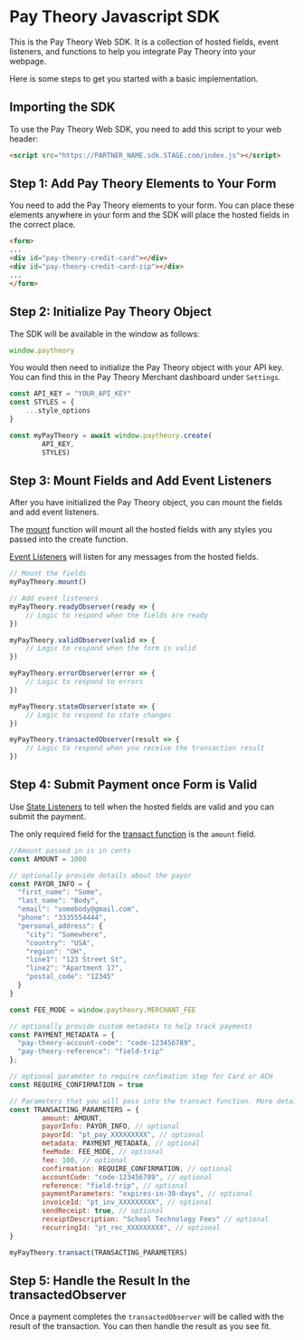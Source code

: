 # Pay Theory Javascript SDK

This is the Pay Theory Web SDK. It is a collection of hosted fields, event listeners, and functions to help you integrate Pay Theory into your webpage.

Here is some steps to get you started with a basic implementation.

## Importing the SDK

To use the Pay Theory Web SDK, you need to add this script to your web header:

```html
<script src="https://PARTNER_NAME.sdk.STAGE.com/index.js"></script>
```

## Step 1: Add Pay Theory Elements to Your Form

You need to add the Pay Theory elements to your form. You can place these elements anywhere in your form and the SDK will place the hosted fields in the correct place.

```html
<form>
...
<div id="pay-theory-credit-card"></div>
<div id="pay-theory-credit-card-zip"></div>
...
</form>
```

## Step 2: Initialize Pay Theory Object

The SDK will be available in the window as follows:

```javascript
window.paytheory
```

You would then need to initialize the Pay Theory object with your API key. You can find this in the Pay Theory Merchant dashboard under `Settings`.

```javascript
const API_KEY = "YOUR_API_KEY"
const STYLES = {
    ...style_options
}

const myPayTheory = await window.paytheory.create(
        API_KEY,
        STYLES)
```

## Step 3: Mount Fields and Add Event Listeners

After you have initialized the Pay Theory object, you can mount the fields and add event listeners.

The [mount](web/functions#mount) function will mount all the hosted fields with any styles you passed into the create function.

[Event Listeners](web/event_listeners) will listen for any messages from the hosted fields.

```javascript
// Mount the fields
myPayTheory.mount()

// Add event listeners
myPayTheory.readyObserver(ready => {
    // Logic to respond when the fields are ready
})

myPayTheory.validObserver(valid => {
    // Logic to respond when the form is valid
})

myPayTheory.errorObserver(error => {
    // Logic to respond to errors
})

myPayTheory.stateObserver(state => {
    // Logic to respond to state changes
})

myPayTheory.transactedObserver(result => {
    // Logic to respond when you receive the transaction result
})
```

## Step 4: Submit Payment once Form is Valid

Use [State Listeners](web/state_listeners) to tell when the hosted fields are valid and you can submit the payment.

The only required field for the [transact function](web/functions#transact) is the `amount` field.

```javascript
//Amount passed in is in cents
const AMOUNT = 1000

// optionally provide details about the payor
const PAYOR_INFO = {
  "first_name": "Some",
  "last_name": "Body",
  "email": "somebody@gmail.com",
  "phone": "3335554444",
  "personal_address": {
    "city": "Somewhere",
    "country": "USA",
    "region": "OH",
    "line1": "123 Street St",
    "line2": "Apartment 17",
    "postal_code": "12345"
  }
}

const FEE_MODE = window.paytheory.MERCHANT_FEE

// optionally provide custom metadata to help track payments
const PAYMENT_METADATA = {
  "pay-theory-account-code": "code-123456789",
  "pay-theory-reference": "field-trip"
};

// optional parameter to require confimation step for Card or ACH
const REQUIRE_CONFIRMATION = true

// Parameters that you will pass into the transact function. More details below.
const TRANSACTING_PARAMETERS = { 
        amount: AMOUNT, 
        payorInfo: PAYOR_INFO, // optional
        payorId: "pt_pay_XXXXXXXXX", // optional
        metadata: PAYMENT_METADATA, // optional 
        feeMode: FEE_MODE, // optional
        fee: 100, // optional
        confirmation: REQUIRE_CONFIRMATION, // optional 
        accountCode: "code-123456789", // optional 
        reference: "field-trip", // optional
        paymentParameters: "expires-in-30-days", // optional
        invoiceId: "pt_inv_XXXXXXXXX", // optional
        sendReceipt: true, // optional 
        receiptDescription: "School Technology Fees" // optional
        recurringId: "pt_rec_XXXXXXXXX", // optional
}

myPayTheory.transact(TRANSACTING_PARAMETERS)
```

## Step 5: Handle the Result In the transactedObserver

Once a payment completes the `transactedObserver` will be called with the result of the transaction. You can then handle the result as you see fit.
